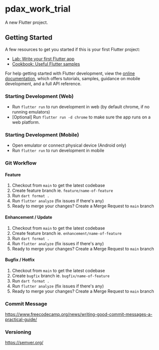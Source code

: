 # pdax_work_trial

A new Flutter project.

## Getting Started

A few resources to get you started if this is your first Flutter project:

- [Lab: Write your first Flutter app](https://docs.flutter.dev/get-started/codelab)
- [Cookbook: Useful Flutter samples](https://docs.flutter.dev/cookbook)

For help getting started with Flutter development, view the
[online documentation](https://docs.flutter.dev/), which offers tutorials,
samples, guidance on mobile development, and a full API reference.

### Starting Development (Web)
- Run `flutter run` to run development in web (by default chrome, if no running emulators)
- [Optional] Run `flutter run -d chrome` to make sure the app runs on a web platform.

### Starting Development (Mobile)
- Open emulator or connect physical device (Android only)
- Run `flutter run` to run development in mobile

### Git Workflow

#### Feature

1. Checkout from `main` to get the latest codebase
2. Create feature branch ie. `feature/name-of-feature`
3. Run `dart format .`
4. Run `flutter analyze` (fix issues if there's any)
5. Ready to merge your changes? Create a Merge Request to `main` branch

#### Enhancement / Update

1. Checkout from `main` to get the latest codebase
2. Create feature branch ie. `enhancement/name-of-feature`
3. Run `dart format .`
4. Run `flutter analyze` (fix issues if there's any)
5. Ready to merge your changes? Create a Merge Request to `main` branch

#### Bugfix / Hotfix

1. Checkout from `main` to get the latest codebase
2. Create `bugfix` branch ie. `bugfix/name-of-feature`
3. Run `dart format .`
4. Run `flutter analyze` (fix issues if there's any)
5. Ready to merge your changes? Create a Merge Request to `main` branch

### Commit Message

https://www.freecodecamp.org/news/writing-good-commit-messages-a-practical-guide/

### Versioning

https://semver.org/

